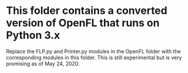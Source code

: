 # This folder contains a converted version of OpenFL that runs on Python 3.x

Replace the FLP.py and Printer.py modules in the OpenFL folder with the corresponding modules in this folder. This is still experimental but is very promising as of May 24, 2020.


